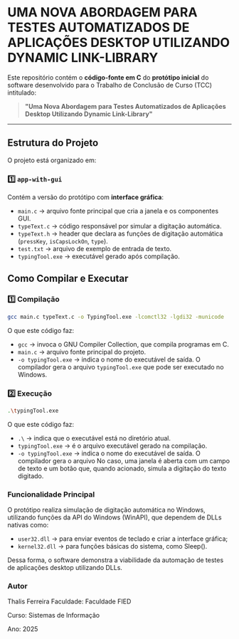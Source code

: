 # UMA NOVA ABORDAGEM PARA TESTES AUTOMATIZADOS DE APLICAÇÕES DESKTOP UTILIZANDO DYNAMIC LINK-LIBRARY

Este repositório contém o **código-fonte em C** do **protótipo inicial** do software desenvolvido para o Trabalho de Conclusão de Curso (TCC) intitulado:

> **"Uma Nova Abordagem para Testes Automatizados de Aplicações Desktop Utilizando Dynamic Link-Library"**

---

## Estrutura do Projeto

O projeto está organizado em:

### 1️⃣ `app-with-gui`
Contém a versão do protótipo com **interface gráfica**:
- `main.c` → arquivo fonte principal que cria a janela e os componentes GUI.
- `typeText.c` → código responsável por simular a digitação automática.
- `typeText.h` → header que declara as funções de digitação automática (`pressKey`, `isCapsLockOn`, `type`).
- `test.txt` → arquivo de exemplo de entrada de texto.
- `typingTool.exe` → executável gerado após compilação.

## Como Compilar e Executar

### 1️⃣ Compilação
```bash
gcc main.c typeText.c -o TypingTool.exe -lcomctl32 -lgdi32 -municode
```
O que este código faz:
- `gcc` → invoca o GNU Compiler Collection, que compila programas em C.
- `main.c` → arquivo fonte principal do projeto.
- `-o typingTool.exe` → indica o nome do executável de saída. O compilador gera o arquivo `typingTool.exe` que pode ser executado no Windows.

### 2️⃣ Execução
```bash
.\typingTool.exe
```
O que este código faz:
- `.\` → indica que o executável está no diretório atual.
- `typingTool.exe` → é o arquivo executável gerado na compilação.
- `-o typingTool.exe` → indica o nome do executável de saída. O compilador gera o arquivo 
No caso, uma janela é aberta com um campo de texto e um botão que, quando acionado, simula a digitação do texto digitado.

### Funcionalidade Principal
O protótipo realiza simulação de digitação automática no Windows, utilizando funções da API do Windows (WinAPI), que dependem de DLLs nativas como:

- `user32.dll` → para enviar eventos de teclado e criar a interface gráfica;
- `kernel32.dll` → para funções básicas do sistema, como Sleep().

Dessa forma, o software demonstra a viabilidade da automação de testes de aplicações desktop utilizando DLLs.

### Autor
Thalis Ferreira
Faculdade: Faculdade FIED

Curso: Sistemas de Informação

Ano: 2025
